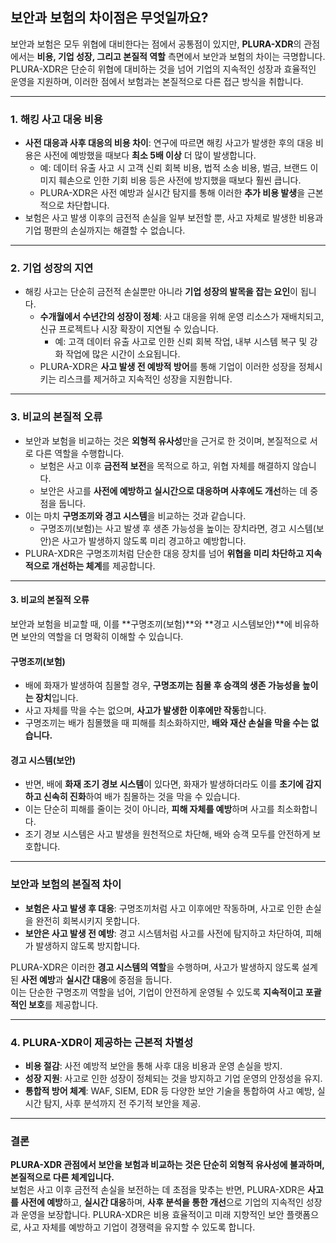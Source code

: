 ## 보안과 보험의 차이점은 무엇일까요?

보안과 보험은 모두 위협에 대비한다는 점에서 공통점이 있지만, **PLURA-XDR**의 관점에서는 **비용, 기업 성장, 그리고 본질적 역할** 측면에서 보안과 보험의 차이는 극명합니다. PLURA-XDR은 단순히 위협에 대비하는 것을 넘어 기업의 지속적인 성장과 효율적인 운영을 지원하며, 이러한 점에서 보험과는 본질적으로 다른 접근 방식을 취합니다.

---

### 1. **해킹 사고 대응 비용**
   - **사전 대응과 사후 대응의 비용 차이**: 연구에 따르면 해킹 사고가 발생한 후의 대응 비용은 사전에 예방했을 때보다 **최소 5배 이상** 더 많이 발생합니다.
     - 예: 데이터 유출 사고 시 고객 신뢰 회복 비용, 법적 소송 비용, 벌금, 브랜드 이미지 훼손으로 인한 기회 비용 등은 사전에 방지했을 때보다 훨씬 큽니다.
     - PLURA-XDR은 사전 예방과 실시간 탐지를 통해 이러한 **추가 비용 발생**을 근본적으로 차단합니다.
   - 보험은 사고 발생 이후의 금전적 손실을 일부 보전할 뿐, 사고 자체로 발생한 비용과 기업 평판의 손실까지는 해결할 수 없습니다.

---

### 2. **기업 성장의 지연**
   - 해킹 사고는 단순히 금전적 손실뿐만 아니라 **기업 성장의 발목을 잡는 요인**이 됩니다.
     - **수개월에서 수년간의 성장이 정체**: 사고 대응을 위해 운영 리소스가 재배치되고, 신규 프로젝트나 시장 확장이 지연될 수 있습니다.
       - 예: 고객 데이터 유출 사고로 인한 신뢰 회복 작업, 내부 시스템 복구 및 강화 작업에 많은 시간이 소요됩니다.
     - PLURA-XDR은 **사고 발생 전 예방적 방어**를 통해 기업이 이러한 성장을 정체시키는 리스크를 제거하고 지속적인 성장을 지원합니다.

---

### 3. **비교의 본질적 오류**
   - 보안과 보험을 비교하는 것은 **외형적 유사성**만을 근거로 한 것이며, 본질적으로 서로 다른 역할을 수행합니다.
     - 보험은 사고 이후 **금전적 보전**을 목적으로 하고, 위협 자체를 해결하지 않습니다.
     - 보안은 사고를 **사전에 예방하고 실시간으로 대응하며 사후에도 개선**하는 데 중점을 둡니다.
   - 이는 마치 **구명조끼와 경고 시스템**을 비교하는 것과 같습니다.
     - 구명조끼(보험)는 사고 발생 후 생존 가능성을 높이는 장치라면, 경고 시스템(보안)은 사고가 발생하지 않도록 미리 경고하고 예방합니다.
   - PLURA-XDR은 구명조끼처럼 단순한 대응 장치를 넘어 **위협을 미리 차단하고 지속적으로 개선하는 체계**를 제공합니다.

---

#### 3. **비교의 본질적 오류**
보안과 보험을 비교할 때, 이를 **구명조끼(보험)**와 **경고 시스템보안)**에 비유하면 보안의 역할을 더 명확히 이해할 수 있습니다.

#### 구명조끼(보험)
- 배에 화재가 발생하여 침몰할 경우, **구명조끼는 침몰 후 승객의 생존 가능성을 높이는 장치**입니다.
- 사고 자체를 막을 수는 없으며, **사고가 발생한 이후에만 작동**합니다.
- 구명조끼는 배가 침몰했을 때 피해를 최소화하지만, **배와 재산 손실을 막을 수는 없습니다.**

#### 경고 시스템(보안)
- 반면, 배에 **화재 조기 경보 시스템**이 있다면, 화재가 발생하더라도 이를 **초기에 감지하고 신속히 진화**하여 배가 침몰하는 것을 막을 수 있습니다.
- 이는 단순히 피해를 줄이는 것이 아니라, **피해 자체를 예방**하며 사고를 최소화합니다.
- 조기 경보 시스템은 사고 발생을 원천적으로 차단해, 배와 승객 모두를 안전하게 보호합니다.

---

### 보안과 보험의 본질적 차이
- **보험은 사고 발생 후 대응**: 구명조끼처럼 사고 이후에만 작동하며, 사고로 인한 손실을 완전히 회복시키지 못합니다.
- **보안은 사고 발생 전 예방**: 경고 시스템처럼 사고를 사전에 탐지하고 차단하여, 피해가 발생하지 않도록 방지합니다.

PLURA-XDR은 이러한 **경고 시스템의 역할**을 수행하며, 사고가 발생하지 않도록 설계된 **사전 예방**과 **실시간 대응**에 중점을 둡니다.  
이는 단순한 구명조끼 역할을 넘어, 기업이 안전하게 운영될 수 있도록 **지속적이고 포괄적인 보호**를 제공합니다.

---

### 4. **PLURA-XDR이 제공하는 근본적 차별성**
   - **비용 절감**: 사전 예방적 보안을 통해 사후 대응 비용과 운영 손실을 방지.
   - **성장 지원**: 사고로 인한 성장이 정체되는 것을 방지하고 기업 운영의 안정성을 유지.
   - **통합적 방어 체계**: WAF, SIEM, EDR 등 다양한 보안 기술을 통합하여 사고 예방, 실시간 탐지, 사후 분석까지 전 주기적 보안을 제공.

---

### 결론
**PLURA-XDR 관점에서 보안을 보험과 비교하는 것은 단순히 외형적 유사성에 불과하며, 본질적으로 다른 체계입니다.**  
보험은 사고 이후 금전적 손실을 보전하는 데 초점을 맞추는 반면, PLURA-XDR은 **사고를 사전에 예방**하고, **실시간 대응**하며, **사후 분석을 통한 개선**으로 기업의 지속적인 성장과 운영을 보장합니다. PLURA-XDR은 비용 효율적이고 미래 지향적인 보안 플랫폼으로, 사고 자체를 예방하고 기업이 경쟁력을 유지할 수 있도록 합니다.
